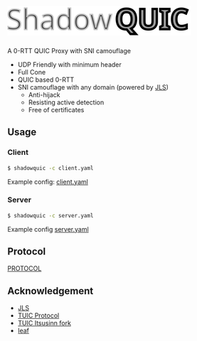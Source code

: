 # ![image](./logo.svg)

 A 0-RTT QUIC Proxy with SNI camouflage 

 - UDP Friendly with minimum header
 - Full Cone
 - QUIC based 0-RTT
 - SNI camouflage with any domain (powered by [JLS](https://github.com/JimmyHuang454/JLS))
    - Anti-hijack
    - Resisting active detection
    - Free of certificates

## Usage
### Client
```bash
$ shadowquic -c client.yaml
```

Example config: [client.yaml](./shadowquic/config_examples/client.yaml)
### Server
```bash
$ shadowquic -c server.yaml
```

Example config [server.yaml](./shadowquic/config_examples/server.yaml)

## Protocol
[PROTOCOL](./PROTOCOL.pdf)

## Acknowledgement
 * [JLS](https://github.com/JimmyHuang454/JLS)
 * [TUIC Protocol](https://github.com/tuic-protocol/tuic)
 * [TUIC Itsusinn fork](https://github.com/Itsusinn/tuic)
 * [leaf](https://github.com/eycorsican/leaf)

